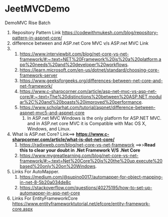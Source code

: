 # JeetMVCDemo
DemoMVC Rise Batch

1. Repository Pattern Link https://codewithmukesh.com/blog/repository-pattern-in-aspnet-core/
2. difference between and ASP.net Core MVC v/s ASP.net MVC Link
3.   1. https://www.interviewbit.com/blog/net-core-vs-net-framework/#:~:text=NET%20Framework%20is%20a%20platform,app%20needs%20and%20developer%20workflows.
     2. https://learn.microsoft.com/en-us/dotnet/standard/choosing-core-framework-server
     3. https://www.geeksforgeeks.org/differences-between-net-core-and-net-framework/
     4. https://www.c-sharpcorner.com/article/asp-net-mvc-vs-asp-net-core/#:~:text=The%20distinctions%20between%20ASP.NET,modular%2C%20and%20boasts%20improved%20performance.
     5. https://www.scholarhat.com/tutorial/aspnet/difference-between-aspnet-mvc5-and-aspnet-core
        1. In ASP.net MVC Windows is the only platform for ASP.NET MVC. and in ASP.net core MVC it is Compatible with Mac OS X, Windows, and Linux.
4. What is ASP.net Core? Link==> **https://www.c-sharpcorner.com/article/what-is-dot-net-core/**
     1. https://radixweb.com/blog/net-core-vs-net-framework ==>>**Read this to clear your doubt in .Net Framework V/S .Net Core**
     2. https://www.mygreatlearning.com/blog/net-core-vs-net-framework/#:~:text=Net%20Core%20is%20the%20up,execute%20based%20only%20on%20Windows.
5. Links For AutoMapper.
     1. https://medium.com/@supino0017/automapper-for-object-mapping-in-net-8-5b20a034de8c
     2. https://stackoverflow.com/questions/40275195/how-to-set-up-automapper-in-asp-net-core
6. Links For EntityFrameworkCore https://www.entityframeworktutorial.net/efcore/entity-framework-core.aspx


